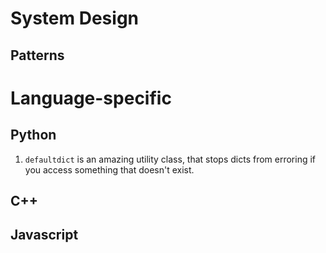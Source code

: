 # System Design
## Patterns

# Language-specific
## Python
1. `defaultdict` is an amazing utility class, that stops dicts from erroring if you access something that doesn't exist.

## C++

## Javascript
